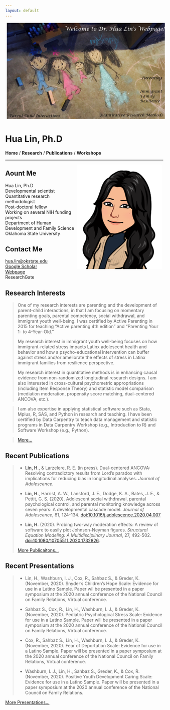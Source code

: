 ```yaml
---
layout: default
---
```


<img style="float: center; width: 1000px; margin: 0px 5px 5px" src="images/Family3.jpg">

# Hua Lin, Ph.D

  
**Home** / **Research** / **Publications** / **Workshops** 

***********

<img style="float: right; width: 270px; margin: 0px 5px 20px" src="images/Me_regards1.png">

## Aount Me
Hua Lin, Ph.D <br />
Developmental scientist <br />
Quantitative research methodologist  <br />
Post-doctoral fellow  <br />
Working on several NIH funding projects  <br />
Department of Human Development and Family Science <br />
Oklahoma State University <br />

## Contact Me
[hua.lin@okstate.edu](mailto:hua.lin@dokstate.edu)  <br />
[Google Scholar](https://scholar.google.com/citations?user=tS3Zw8cAAAAJ&hl=en)  <br />
[Webpage](https://drhualin.github.io/)  <br />
ResearchGate  <br />


## Research Interests
> One of my research interests are parenting and the development of parent-child interactions, in that I am focusing on momentary parenting goals, parental competency, social withdrawal, and immigrant youth well-being. I was certified by Active Parenting in 2015 for teaching “Active parenting 4th edition” and “Parenting Your 1- to 4-Year-Old.”
>
> My research interest in immigrant youth well-being focuses on how immigrant-related stress impacts Latinx adolescent health and behavior and how a psycho-educational intervention can buffer against stress and/or ameliorate the effects of stress in Latinx immigrant families from resilience perspective.
>
> My research interest in quantitative methods is in enhancing causal evidence from non-randomized longitudinal research designs. I am also interested in cross-cultural psychometric appropriations (including Item Response Theory) and statistic model comparison (mediation moderation, propensity score matching, dual-centered ANCOVA, etc.). 

> I am also expertise in applying statistical software such as Stata, Mplus, R, SAS, and Python in research and teaching. I have been certified by Data Carpentry to teach data management and statistic programs in Data Carpentry Workshop (e.g., Introduction to R) and Software Workshop (e.g., Python).

> [More...](/research)

## Recent Publications

> - **Lin, H.**, & Larzelere, R. E. (in press). Dual-centered ANCOVA: Resolving contradictory results from Lord’s paradox with implications for reducing bias in longitudinal analyses. *Journal of Adolescence*.
>
> - **Lin, H.**, Harrist, A. W., Lansford, J. E., Dodge, K. A., Bates, J. E., & Pettit, G. S. (2020). Adolescent social withdrawal, parental psychological control, and parental monitoring knowledge across seven years: A developmental cascade model. *Journal of Adolescence*, 81, 124-134. [doi:10.1016/j.adolescence.2020.04.007](http:/doi.org/10.1016/j.adolescence.2020.04.007)
>
> - **Lin, H.** (2020). Probing two-way moderation effects: A review of software to easily plot Johnson-Neyman figures. *Structural Equation Modeling: A Multidisciplinary Journal*, 27, 492-502. [doi:10.1080/10705511.2020.1732826](http://doi.org/10.1080/10705511.2020.1732826).
>
> [More Publicaitons...](/publications)

## Recent Presentations

> - Lin, H., Washburn, I. J., Cox, R., Sahbaz S., & Greder, K. (November, 2020). Snyder’s Children’s Hope Scale: Evidence for use in a Latino Sample. Paper wil be presented in a paper symposium at the 2020 annual conference of the National Council on Family Relations, Virtual conference.
>
> - Sahbaz S., Cox, R., Lin, H., Washburn, I. J., & Greder, K. (November, 2020). Pediatric Psychological Stress Scale: Evidence for use in a Latino Sample. Paper will be presented in a paper symposium at the 2020 annual conference of the National Council on Family Relations, Virtual conference.
>
> - Cox, R., Sahbaz S., Lin, H., Washburn, I. J., & Greder, K. (November, 2020). Fear of Deportation Scale: Evidence for use in a Latino Sample. Paper will be presented in a paper symposium at the 2020 annual conference of the National Council on Family Relations, Virtual conference.
>
> - Washburn, I. J., Lin, H., Sahbaz S., Greder, K., & Cox, R. (November, 2020). Positive Youth Development Caring Scale: Evidence for use in a Latino Sample. Paper will be presented in a paper symposium at the 2020 annual conference of the National Council on Family Relations.

[More Presentations...](/publications/#referred-conference-presentations)
